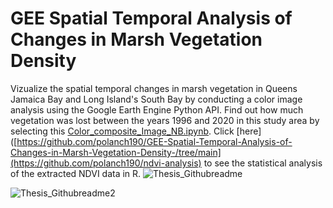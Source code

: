 # GEE Spatial Temporal Analysis of Changes in Marsh Vegetation Density
Vizualize the spatial temporal changes in marsh vegetation in Queens Jamaica Bay and Long Island's South Bay by conducting a color image analysis using 
the Google Earth Engine Python API. Find out how much vegetation was lost between the years 1996 and 2020 in this study area by selecting this [Color_composite_Image_NB.ipynb](https://github.com/polanch190/GEE-Spatial-Temporal-Analysis-of-Changes-in-Marsh-Vegetation-Density-/blob/main/Color_composite_Image_NB.ipynb). Click [here]([https://github.com/polanch190/GEE-Spatial-Temporal-Analysis-of-Changes-in-Marsh-Vegetation-Density-/tree/main](https://github.com/polanch190/ndvi-analysis) to see the statistical analysis of the extracted NDVI data in R.
![Thesis_Githubreadme](https://user-images.githubusercontent.com/52226031/142791622-c0a75861-75c3-482d-8854-52a2fd237d26.JPG)

![Thesis_Githubreadme2](https://user-images.githubusercontent.com/52226031/142791552-ed0505b3-a5f6-429a-8b7e-4c21baaffa42.JPG)
